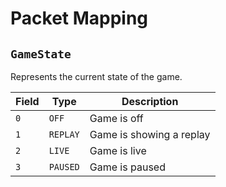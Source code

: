 # Packet Mapping

## ``GameState``

Represents the current state of the game.

| Field         | Type        | Description                     |
|---------------|-------------|---------------------------------|
| `0`			| `OFF`       | Game is off						|
| `1`			| `REPLAY`    | Game is showing a replay 		|
| `2`			| `LIVE`      | Game is live					|
| `3`			| `PAUSED`    | Game is paused					|